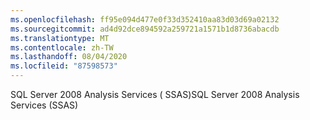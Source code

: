 ```yaml
---
ms.openlocfilehash: ff95e094d477e0f33d352410aa83d03d69a02132
ms.sourcegitcommit: ad4d92dce894592a259721a1571b1d8736abacdb
ms.translationtype: MT
ms.contentlocale: zh-TW
ms.lasthandoff: 08/04/2020
ms.locfileid: "87598573"
---
```

<span data-ttu-id="3532a-101">SQL Server 2008 Analysis Services \( SSAS\)</span><span class="sxs-lookup"><span data-stu-id="3532a-101">SQL Server 2008 Analysis Services \(SSAS\)</span></span>

